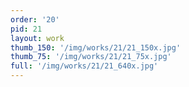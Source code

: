 ```yaml
---
order: '20'
pid: 21
layout: work
thumb_150: '/img/works/21/21_150x.jpg'
thumb_75: '/img/works/21/21_75x.jpg'
full: '/img/works/21/21_640x.jpg'
---
```

